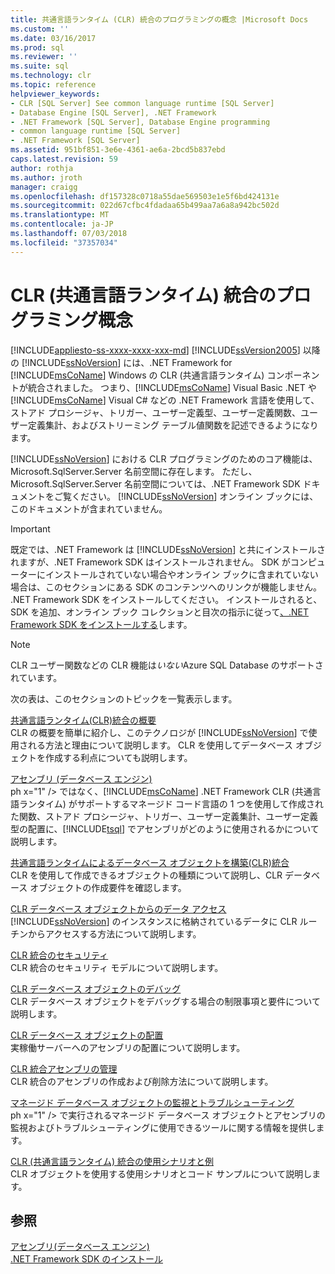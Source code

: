 ```yaml
---
title: 共通言語ランタイム (CLR) 統合のプログラミングの概念 |Microsoft Docs
ms.custom: ''
ms.date: 03/16/2017
ms.prod: sql
ms.reviewer: ''
ms.suite: sql
ms.technology: clr
ms.topic: reference
helpviewer_keywords:
- CLR [SQL Server] See common language runtime [SQL Server]
- Database Engine [SQL Server], .NET Framework
- .NET Framework [SQL Server], Database Engine programming
- common language runtime [SQL Server]
- .NET Framework [SQL Server]
ms.assetid: 951bf851-3e6e-4361-ae6a-2bcd5b837ebd
caps.latest.revision: 59
author: rothja
ms.author: jroth
manager: craigg
ms.openlocfilehash: df157328c0718a55dae569503e1e5f6bd424131e
ms.sourcegitcommit: 022d67cfbc4fdadaa65b499aa7a6a8a942bc502d
ms.translationtype: MT
ms.contentlocale: ja-JP
ms.lasthandoff: 07/03/2018
ms.locfileid: "37357034"
---
```

# <a name="common-language-runtime-clr-integration-programming-concepts"></a>CLR (共通言語ランタイム) 統合のプログラミング概念
[!INCLUDE[appliesto-ss-xxxx-xxxx-xxx-md](../../includes/appliesto-ss-xxxx-xxxx-xxx-md.md)]
  [!INCLUDE[ssVersion2005](../../includes/ssversion2005-md.md)] 以降の [!INCLUDE[ssNoVersion](../../includes/ssnoversion-md.md)] には、.NET Framework for [!INCLUDE[msCoName](../../includes/msconame-md.md)] Windows の CLR (共通言語ランタイム) コンポーネントが統合されました。 つまり、[!INCLUDE[msCoName](../../includes/msconame-md.md)] Visual Basic .NET や [!INCLUDE[msCoName](../../includes/msconame-md.md)] Visual C# などの .NET Framework 言語を使用して、ストアド プロシージャ、トリガー、ユーザー定義型、ユーザー定義関数、ユーザー定義集計、およびストリーミング テーブル値関数を記述できるようになります。  
  
 [!INCLUDE[ssNoVersion](../../includes/ssnoversion-md.md)] における CLR プログラミングのためのコア機能は、Microsoft.SqlServer.Server 名前空間に存在します。 ただし、Microsoft.SqlServer.Server 名前空間については、.NET Framework SDK ドキュメントをご覧ください。 [!INCLUDE[ssNoVersion](../../includes/ssnoversion-md.md)] オンライン ブックには、このドキュメントが含まれていません。  
  
> [!IMPORTANT]  
>  既定では、.NET Framework は [!INCLUDE[ssNoVersion](../../includes/ssnoversion-md.md)] と共にインストールされますが、.NET Framework SDK はインストールされません。 SDK がコンピューターにインストールされていない場合やオンライン ブックに含まれていない場合は、このセクションにある SDK のコンテンツへのリンクが機能しません。 .NET Framework SDK をインストールしてください。 インストールされると、SDK を追加、オンライン ブック コレクションと目次の指示に従って[、.NET Framework SDK をインストールする](http://technet.microsoft.com/library/bb686823\(v=SQL.105\).aspx)します。  
  
> [!NOTE]  
>  CLR ユーザー関数などの CLR 機能は*いない*Azure SQL Database のサポートされています。  
  
 次の表は、このセクションのトピックを一覧表示します。  
  
 [共通言語ランタイム&#40;CLR&#41;統合の概要](../../relational-databases/clr-integration/common-language-runtime-integration-overview.md)  
 CLR の概要を簡単に紹介し、このテクノロジが [!INCLUDE[ssNoVersion](../../includes/ssnoversion-md.md)] で使用される方法と理由について説明します。 CLR を使用してデータベース オブジェクトを作成する利点についても説明します。  
  
 [アセンブリ &#40;データベース エンジン&#41;](../../relational-databases/clr-integration/assemblies-database-engine.md)  
 ph x="1" /&gt; ではなく、[!INCLUDE[msCoName](../../includes/msconame-md.md)] .NET Framework CLR (共通言語ランタイム) がサポートするマネージド コード言語の 1 つを使用して作成された関数、ストアド プロシージャ、トリガー、ユーザー定義集計、ユーザー定義型の配置に、[!INCLUDE[tsql](../../includes/tsql-md.md)] でアセンブリがどのように使用されるかについて説明します。  
  
 [共通言語ランタイムによるデータベース オブジェクトを構築&#40;CLR&#41;統合](../../relational-databases/clr-integration/database-objects/building-database-objects-with-common-language-runtime-clr-integration.md)  
 CLR を使用して作成できるオブジェクトの種類について説明し、CLR データベース オブジェクトの作成要件を確認します。  
  
 [CLR データベース オブジェクトからのデータ アクセス](../../relational-databases/clr-integration/data-access/data-access-from-clr-database-objects.md)  
 [!INCLUDE[ssNoVersion](../../includes/ssnoversion-md.md)] のインスタンスに格納されているデータに CLR ルーチンからアクセスする方法について説明します。  
  
 [CLR 統合のセキュリティ](../../relational-databases/clr-integration/security/clr-integration-security.md)  
 CLR 統合のセキュリティ モデルについて説明します。  
  
 [CLR データベース オブジェクトのデバッグ](../../relational-databases/clr-integration/debugging-clr-database-objects.md)  
 CLR データベース オブジェクトをデバッグする場合の制限事項と要件について説明します。  
  
 [CLR データベース オブジェクトの配置](../../relational-databases/clr-integration/deploying-clr-database-objects.md)  
 実稼働サーバーへのアセンブリの配置について説明します。  
  
 [CLR 統合アセンブリの管理](../../relational-databases/clr-integration/assemblies/managing-clr-integration-assemblies.md)  
 CLR 統合のアセンブリの作成および削除方法について説明します。  
  
 
  [マネージド データベース オブジェクトの監視とトラブルシューティング](../../relational-databases/clr-integration/monitoring-and-troubleshooting-managed-database-objects.md)  
 ph x="1" /&gt; で実行されるマネージド データベース オブジェクトとアセンブリの監視およびトラブルシューティングに使用できるツールに関する情報を提供します。  
  
 [CLR &#40;共通言語ランタイム&#41; 統合の使用シナリオと例](http://msdn.microsoft.com/library/33aac25f-abb4-4f29-af88-4a0dacd80ae7)  
 CLR オブジェクトを使用する使用シナリオとコード サンプルについて説明します。  
  
## <a name="see-also"></a>参照  
 [アセンブリ&#40;データベース エンジン&#41;](../../relational-databases/clr-integration/assemblies-database-engine.md)   
 [.NET Framework SDK のインストール](http://technet.microsoft.com/library/bb686823\(v=SQL.105\).aspx)  
  
  
